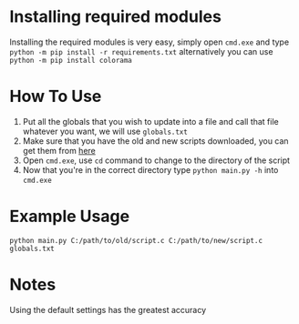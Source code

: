 # Installing required modules
Installing the required modules is very easy, simply open `cmd.exe` and type `python -m pip install -r requirements.txt` alternatively you can use `python -m pip install colorama`

# How To Use
1. Put all the globals that you wish to update into a file and call that file whatever you want, we will use `globals.txt` 
2. Make sure that you have the old and new scripts downloaded, you can get them from [here](https://github.com/Primexz/GTAV-Decompiled-Scripts)
3. Open `cmd.exe`, use `cd` command to change to the directory of the script
4. Now that you're in the correct directory type `python main.py -h` into `cmd.exe`

# Example Usage
`python main.py C:/path/to/old/script.c C:/path/to/new/script.c globals.txt`

# Notes
Using the default settings has the greatest accuracy

